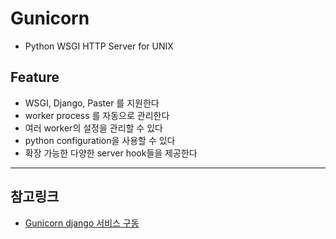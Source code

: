 # Gunicorn
- Python WSGI HTTP Server for UNIX

## Feature
- WSGI, Django, Paster 를 지원한다
- worker process 를 자동으로 관리한다
- 여러 worker의 설정을 관리할 수 있다
- python configuration을 사용할 수 있다
- 확장 가능한 다양한 server hook들을 제공한다

---
## 참고링크
- [Gunicorn django 서비스 구동](https://wikidocs.net/6601#gunicorn)